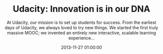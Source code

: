 ---
layout: post
title:  "Udacity: Innovation is in our DNA"
subtitle:  "At Udacity, our mission is to set up students for success. From the earliest days of Udacity, we always loved to try new things. We started the first truly massive MOOC; we invented an entirely new interactive, scalable learning experience..."
date:   2013-11-27 01:00:00
refurl: http://blog.udacity.com/2013/11/udacity-innovation-is-in-our-dna.html
source: blog.udacity.com
categories: linkpost
tag: post
---